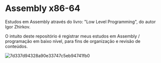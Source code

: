 # Assembly x86-64
Estudos em Assembly através do livro: "Low Level Programming", do autor Igor Zhirkov.

O intuito deste repositório é registrar meus estudos em Assembly / programação em baixo nível, para fins de organização e revisão de conteúdos.

![7d337d94328a90e33747c5eb94741fb0](https://user-images.githubusercontent.com/98562137/177876015-362b7dfa-66f2-43f8-ac13-fe93ac521739.jpg)
